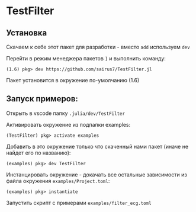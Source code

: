 # TestFilter

## Установка

Скачаем к себе этот пакет для разработки - вместо `add` используем `dev`

Перейти в режим менеджера пакетов `]` и выполнить команду:

```
(1.6) pkg> dev https://github.com/sairus7/TestFilter.jl
```

Пакет установится в окружение по-умолчанию (1.6)

## Запуск примеров:

Открыть в vscode папку `.julia/dev/TestFilter`

Активировать окружение из подпапки examples:

```
(TestFilter) pkg> activate examples
```

Добавить в это окружение только что скаченный нами пакет (иначе не найдет его по названию):

```
(examples) pkg> dev TestFilter
```

Инстанцировать окружение - докачать все остальные зависимости из файла окружения `examples/Project.toml`:

```
(examples) pkg> instantiate
```

Запустить скрипт с примерами `examples/filter_ecg.toml`
